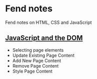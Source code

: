 # Fend notes

Fend notes on HTML, CSS and JavaScript

## [JavaScript and the DOM](dom-and-js.md)

* Selecting page elements
* Update Existing Page Content
* Add New Page Content
* Remove Page Content
* Style Page Content
